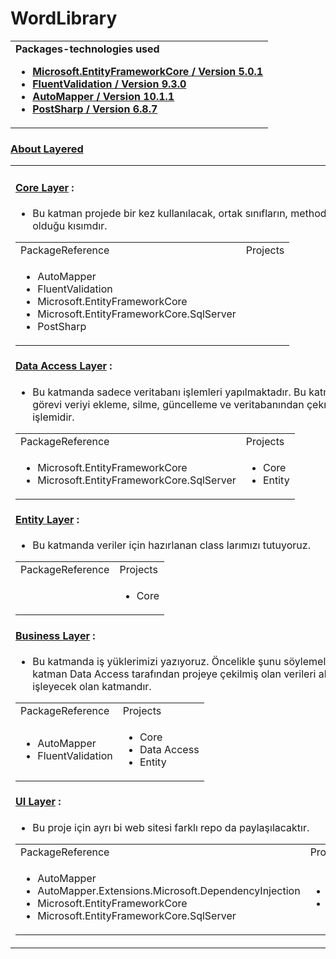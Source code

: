 # WordLibrary

<table>
<tr>
<td>
  <b>Packages-technologies used</b>

* [**Microsoft.EntityFrameworkCore / Version 5.0.1**](https://www.nuget.org/packages/Microsoft.EntityFrameworkCore) 
* [**FluentValidation / Version 9.3.0**](https://www.nuget.org/packages/FluentValidation/) 
* [**AutoMapper / Version 10.1.1**](https://www.nuget.org/packages/AutoMapper/) 
* [**PostSharp / Version 6.8.7**](https://www.nuget.org/packages/PostSharp/) 


</td>
</tr>
</table>


### [About Layered](#About-Layered)
<table>
  <tr>
<td>
  
#### [Core Layer](https://github.com/mervbayrak/WordLibrary/tree/master/WordLibrary.Core) : 
* Bu katman projede bir kez kullanılacak, ortak sınıfların, methodların olduğu kısımdır. 

<table>
<tr>
<td>PackageReference</td>
<td>Projects</td>
</tr>
<tr>
<td>

* AutoMapper
* FluentValidation
* Microsoft.EntityFrameworkCore
* Microsoft.EntityFrameworkCore.SqlServer
* PostSharp
      
</td>
<td></td>
</tr>
</table>
 


#### [Data Access Layer](https://github.com/mervbayrak/WordLibrary/tree/master/WordLibrary.DataAccess) : 
* Bu katmanda sadece veritabanı işlemleri yapılmaktadır. Bu katmanın görevi veriyi ekleme, silme, güncelleme ve veritabanından çekme işlemidir. 

<table>
<tr>
<td>PackageReference</td>
<td>Projects</td>
</tr>
<tr>
<td>
  
* Microsoft.EntityFrameworkCore
* Microsoft.EntityFrameworkCore.SqlServer
</td>
<td>
  
* Core
* Entity
</td>
</tr>
</table>



#### [Entity Layer](https://github.com/mervbayrak/WordLibrary/tree/master/WordLibrary.Entities) : 
* Bu katmanda veriler için hazırlanan class larımızı tutuyoruz.
<table>
<tr>
    <td>PackageReference</td>
    <td>Projects</td>
</tr>
<tr>
<td>
  </td>
<td>
  
 * Core
  </td>
</tr>
</table>

#### [Business Layer](https://github.com/mervbayrak/WordLibrary/tree/master/WordLibrary.Business) : 
* Bu katmanda iş yüklerimizi yazıyoruz. Öncelikle şunu söylemeliyim bu katman Data Access tarafından projeye çekilmiş olan verileri alarak işleyecek olan katmandır. 
<table>
<tr>
    <td>PackageReference</td>
    <td>Projects</td>
</tr>
<tr>
<td>
  
* AutoMapper
* FluentValidation

</td>
<td>

* Core
* Data Access
* Entity
  </td>
</tr>
</table> 


#### [UI Layer](https://github.com/mervbayrak/WordLibrary/tree/master/WordLibrary.API) :
* Bu proje için ayrı bi web sitesi farklı repo da paylaşılacaktır. 
<table>
<tr>
    <td>PackageReference</td>
    <td>Projects</td>
</tr>
<tr>
<td>
      
* AutoMapper
* AutoMapper.Extensions.Microsoft.DependencyInjection
* Microsoft.EntityFrameworkCore
* Microsoft.EntityFrameworkCore.SqlServer
</td>
<td>
  
* Business
* Entity
  </td>
</tr>
</table> 

</td>
</tr>
</table>



